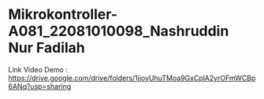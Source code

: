 # Mikrokontroller-A081_22081010098_Nashruddin Nur Fadilah

Link Video Demo : https://drive.google.com/drive/folders/1jioyUhuTMoa9GxCplA2yrOFmWCBp6ANq?usp=sharing
